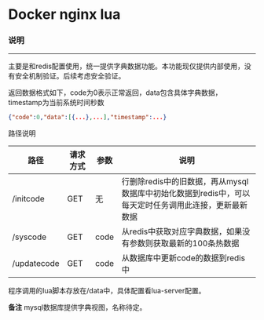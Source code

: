Docker nginx lua
====

### 说明
----
主要是和redis配置使用，统一提供字典数据功能。本功能现仅提供内部使用，没有安全机制验证。后续考虑安全验证。

返回数据格式如下，code为0表示正常返回，data包含具体字典数据，timestamp为当前系统时间秒数

```json
{"code":0,"data":[{...},...],"timestamp":...}
```

路径说明

|路径|请求方式|参数|说明|
|----|----|----|----|
|/initcode|GET|无|行删除redis中的旧数据，再从mysql数据库中初始化数据到redis中，可以每天定时任务调用此连接，更新最新数据|
|/syscode|GET|code|从redis中获取对应字典数据，如果没有参数则获取最新的100条热数据|
|/updatecode|GET|code|从数据库中更新code的数据到redis中|

程序调用的lua脚本存放在/data中，具体配置看lua-server配置。

**备注**  mysql数据库提供字典视图，名称待定。